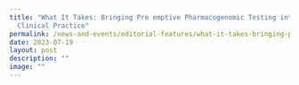 ```yaml
---
title: "What It Takes: Bringing Pre emptive Pharmacogenomic Testing into Routine
  Clinical Practice"
permalink: /news-and-events/editorial-features/what-it-takes-bringing-pre-emptive-pharmacogenomic-testing/
date: 2023-07-19
layout: post
description: ""
image: ""
---
```

